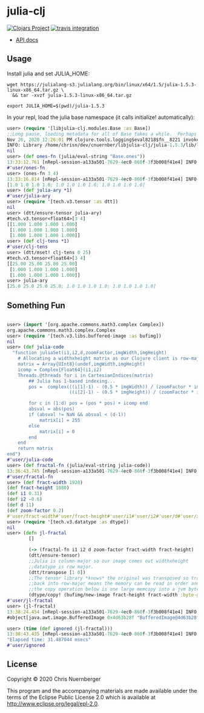 # julia-clj

[![Clojars Project](https://img.shields.io/clojars/v/cnuernber/libjulia-clj.svg)](https://clojars.org/cnuernber/libjulia-clj)
[![travis integration](https://travis-ci.com/cnuernber/libjulia-clj.svg?branch=master)](https://travis-ci.com/cnuernber/libjulia-clj)


* [API docs](https://cnuernber.github.io/libjulia-clj/)

## Usage

Install julia and set JULIA_HOME:

```console
wget https://julialang-s3.julialang.org/bin/linux/x64/1.5/julia-1.5.3-linux-x86_64.tar.gz \
  && tar -xvzf julia-1.5.3-linux-x86_64.tar.gz

export JULIA_HOME=$(pwd)/julia-1.5.3
```

In your repl, load the julia base namespace (it calls initialize! automatically):

```clojure
user> (require '[libjulia-clj.modules.Base :as Base])
;;Long pause, loading metadata for all of Base takes a while.  Perhaps better to write a concrete namespace....
Nov 26, 2020 12:26:01 PM clojure.tools.logging$eval8218$fn__8221 invoke
INFO: Library /home/chrisn/dev/cnuernber/libjulia-clj/julia-1.5.3/lib/libjulia.so found at [:system "/home/chrisn/dev/cnuernber/libjulia-clj/julia-1.5.3/lib/libjulia.so"]
nil
user> (def ones-fn (julia/eval-string "Base.ones"))
13:33:12.761 [nRepl-session-a133a501-7629-4ec0-860f-3f3b008f41e4] INFO libjulia-clj.impl.base - Rooting address  0x00007FA724A39E40
#'user/ones-fn
user> (ones-fn 3 4)
13:33:16.814 [nRepl-session-a133a501-7629-4ec0-860f-3f3b008f41e4] INFO libjulia-clj.impl.base - Rooting address  0x00007FA71B29F2F0
[1.0 1.0 1.0 1.0; 1.0 1.0 1.0 1.0; 1.0 1.0 1.0 1.0]
user> (def julia-ary *1)
#'user/julia-ary
user> (require '[tech.v3.tensor :as dtt])
nil
user> (dtt/ensure-tensor julia-ary)
#tech.v3.tensor<float64>[3 4]
[[1.000 1.000 1.000 1.000]
 [1.000 1.000 1.000 1.000]
 [1.000 1.000 1.000 1.000]]
user> (def clj-tens *1)
#'user/clj-tens
user> (dtt/mset! clj-tens 0 25)
#tech.v3.tensor<float64>[3 4]
[[25.00 25.00 25.00 25.00]
 [1.000 1.000 1.000 1.000]
 [1.000 1.000 1.000 1.000]]
user> julia-ary
[25.0 25.0 25.0 25.0; 1.0 1.0 1.0 1.0; 1.0 1.0 1.0 1.0]
```

## Something Fun

```clojure

user> (import '[org.apache.commons.math3.complex Complex])
org.apache.commons.math3.complex.Complex
user> (require '[tech.v3.libs.buffered-image :as bufimg])
nil
user> (def julia-code
  "function juliaSet(i1,i2,d,zoomFactor,imgWidth,imgHeight)
    # Allocating a widthxheight matrix as our Clojure client is row-major
    matrix = Array{UInt8}(undef,imgWidth,imgHeight)
    icomp = Complex{Float64}(i1,i2)
    Threads.@threads for i in CartesianIndices(matrix)
        ## Julia has 1-based indexing...
        pos =  complex(((i[1]-1) - (0.5 * imgWidth)) / (zoomFactor * imgWidth),
                       ((i[2]-1) - (0.5 * imgHeight)) / (zoomFactor * imgHeight))

        for c in (1:d) pos = (pos * pos) + icomp end
        absval = abs(pos)
        if (absval != NaN && absval < (d-1))
            matrix[i] = 255
        else
            matrix[i] = 0
        end
    end
    return matrix
end")
#'user/julia-code
user> (def fractal-fn (julia/eval-string julia-code))
13:36:43.745 [nRepl-session-a133a501-7629-4ec0-860f-3f3b008f41e4] INFO libjulia-clj.impl.base - Rooting address  0x00007FA71B470030
#'user/fractal-fn
user> (def fract-width 1920)
(def fract-height 1080)
(def i1 0.31)
(def i2 -0.6)
(def d 11)
(def zoom-factor 0.2)
#'user/fract-width#'user/fract-height#'user/i1#'user/i2#'user/d#'user/zoom-factor
user> (require '[tech.v3.datatype :as dtype])
nil
user> (defn jl-fractal
        []

        (-> (fractal-fn i1 i2 d zoom-factor fract-width fract-height)
        (dtt/ensure-tensor)
        ;;Julia is column-major so our image comes out widthxheight
        ;;datatype is row major.
        (dtt/transpose [1 0])
        ;;The tensor library *knows* the original was transposed so transposing the result
        ;;back into row-major means the memory can be read in order and thus
        ;;the copy operation below is one large memcopy into a jvm byte array.
        (dtype/copy! (bufimg/new-image fract-height fract-width :byte-gray))))
#'user/jl-fractal
user> (jl-fractal)
13:38:24.454 [nRepl-session-a133a501-7629-4ec0-860f-3f3b008f41e4] INFO libjulia-clj.impl.base - Rooting address  0x00007FA71C3402E0
#object[java.awt.image.BufferedImage 0x4d63b28f "BufferedImage@4d63b28f: type = 10 ColorModel: #pixelBits = 8 numComponents = 1 color space = java.awt.color.ICC_ColorSpace@2703464d transparency = 1 has alpha = false isAlphaPre = false ByteInterleavedRaster: width = 1920 height = 1080 #numDataElements 1 dataOff[0] = 0"]

user> (time (def ignored (jl-fractal)))
13:38:43.435 [nRepl-session-a133a501-7629-4ec0-860f-3f3b008f41e4] INFO libjulia-clj.impl.base - Rooting address  0x00007FA71C4D81F0
"Elapsed time: 31.487044 msecs"
#'user/ignored
```


## License

Copyright © 2020 Chris Nuernberger

This program and the accompanying materials are made available under the
terms of the Eclipse Public License 2.0 which is available at
http://www.eclipse.org/legal/epl-2.0.
